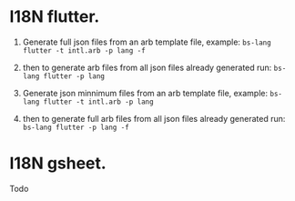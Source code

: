# I18N flutter.

1. Generate full json files from an arb template file, example:
`bs-lang flutter -t intl.arb -p lang -f`
2. then to generate arb files from all json files already generated run:
`bs-lang flutter -p lang`

1. Generate json minnimum files from an arb template file, example:
`bs-lang flutter -t intl.arb -p lang`
2. then to generate full arb files from all json files already generated run:
`bs-lang flutter -p lang -f`

# I18N gsheet.
Todo